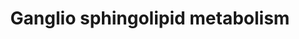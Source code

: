 ---
annotations:
- id: PW:0000197
  parent: classic metabolic pathway
  type: Pathway Ontology
  value: sphingolipid metabolic pathway
authors:
- Mkutmon
- MaintBot
- Eweitz
description: ''
last-edited: 2021-05-21
organisms:
- Bos taurus
redirect_from:
- /index.php/Pathway:WP3219
- /instance/WP3219
- /instance/WP3219_rr117521
revision: r117521
schema-jsonld:
- '@context': https://schema.org/
  '@id': https://wikipathways.github.io/pathways/WP3219.html
  '@type': Dataset
  creator:
    '@type': Organization
    name: WikiPathways
  description: ''
  keywords:
  - B3GALT1
  - B3GALT4
  - FUT1
  - GA1
  - GA2
  - GALGT
  - GD1a
  - GD1b
  - GD2
  - GD3
  - GM1a
  - GM1b
  - GM2
  - GM3
  - GQ1bA
  - GQ1c
  - GT1a
  - GT1b
  - GT1c
  - GT2
  - GT3
  - LacCer
  - SIAT4B
  - SLC33A1
  - ST3GAL1
  - ST3GAL5
  - ST6GALNAC6
  - ST8SIA1
  - ST8SIA3
  - ST8SIA5
  license: CC0
  name: Ganglio sphingolipid metabolism
seo: CreativeWork
title: Ganglio sphingolipid metabolism
wpid: WP3219
---